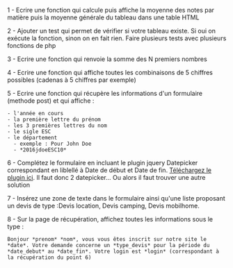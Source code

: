 1 - Ecrire une fonction qui calcule puis affiche la moyenne des notes par matière puis la moyenne générale du tableau dans une table HTML

2 - Ajouter un test qui permet de vérifier si votre tableau existe. Si oui on exécute la fonction, sinon on en fait rien. Faire plusieurs tests avec plusieurs fonctions de php

3 -  Ecrire une fonction qui renvoie la somme des N premiers nombres

4 -  Ecrire une fonction qui affiche toutes les combinaisons de 5 chiffres possibles (cadenas à 5 chiffres par exemple)

5 - Ecrire une fonction qui récupère les informations d'un formulaire (methode post) et qui affiche :

    - l'année en cours
    - la première lettre du prénom
    - les 3 premières lettres du nom
    - le sigle ESC
    - le département
      - exemple : Pour John Doe
      - *2016jdoeESC10*

6 - Complétez le formulaire en incluant le plugin jquery Datepicker correspondant en liblellé à Date de début et Date de fin. [Téléchargez le plugin ici](https://jqueryui.com/datepicker/). Il faut donc 2 datepicker... Ou alors il faut trouver une autre solution

7 - Insérez une zone de texte dans le formulaire ainsi qu'une liste proposant un devis de type :Devis location, Devis camping, Devis mobilhome.

8 - Sur la page de récupération, affichez toutes les informations sous le type :

    Bonjour *prenom* *nom*, vous vous êtes inscrit sur notre site le *date*. Votre demande concerne un *type_devis* pour la période du *date_debut* au *date_fin*. Votre login est *login* (correspondant à la récupération du point 6)
